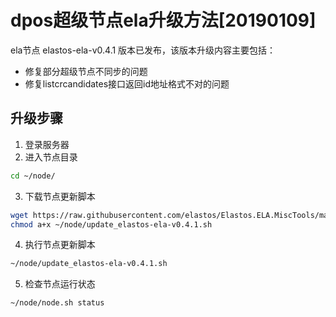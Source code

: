 # dpos超级节点ela升级方法[20190109]

ela节点 elastos-ela-v0.4.1 版本已发布，该版本升级内容主要包括：
- 修复部分超级节点不同步的问题
- 修复listcrcandidates接口返回id地址格式不对的问题


## 升级步骤

1. 登录服务器
2. 进入节点目录

```bash
cd ~/node/
```

3. 下载节点更新脚本

```bash
wget https://raw.githubusercontent.com/elastos/Elastos.ELA.MiscTools/master/script/update_elastos-ela-v0.4.1.sh;
chmod a+x ~/node/update_elastos-ela-v0.4.1.sh
```

4. 执行节点更新脚本

```bash
~/node/update_elastos-ela-v0.4.1.sh
```

5. 检查节点运行状态

```bash
~/node/node.sh status
```
